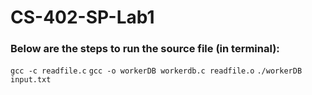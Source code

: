 # CS-402-SP-Lab1

### Below are the steps to run the source file (in terminal):
 `gcc -c readfile.c`
 `gcc -o workerDB workerdb.c readfile.o`
 `./workerDB input.txt` 
